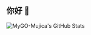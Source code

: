 ## 你好 👋

![MyGO-Mujica's GitHub Stats](https://github-readme-stats.vercel.app/api?username=MyGO-Mujica)
